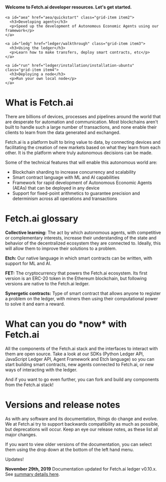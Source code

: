 <div id="qst" class="grid-container">
  <div class="grid-item item1">
    <h4>Welcome to Fetch.ai developer resources. Let's get started.</h4>
  </div>

    <a id="aea" href="aea/quickstart" class="grid-item item2">
      <h3>Developing agents</h3>
      <p>Speed up the development of Autonomous Economic Agents using our framework</p>
    </a>

    <a id="ledg" href="ledger/walkthrough" class="grid-item item3">
      <h3>Using the ledger</h3>
      <p>Learn how to make transfers, deploy smart contracts, etc</p>
    </a>
    
    <a id="run" href="ledger/installation/installation-ubuntu" class="grid-item item4">
      <h3>Deploying a node</h3>
      <p>Run your own local node</p>
    </a>

  <div class="grid-item item_whole_row no-padding">
    <h1>What is Fetch.ai</h1>
    <p>There are billions of devices, processes and pipelines around the world that are desperate for automation and communication. Most blockchains aren't built to handle such a large number of transactions, and none enable their clients to learn from the data generated and exchanged.</p>
    <p>Fetch.ai is a platform built to bring value to data, by connecting devices and facilitating the creation of new markets based on what they learn from each other. It is the platform where truly autonomous decisions can be made.</p>
    <p>Some of the technical features that will enable this autonomous world are:</p>
    <ul>
      <li>Blockchain sharding to increase concurrency and scalability</li>
      <li>Smart contract language with ML and AI capabilities</li>
      <li>Framework for rapid development of Autonomous Economic Agents (AEAs) that can be deployed in any device</li>
      <li>Support for fixed-point arithmetics to guarantee precision and determinism across all operations and transactions</li>
    </ul>
  </div>

  <div class="grid-item item_whole_row no-padding">
    <h1>Fetch.ai glossary</h1>
    <p><strong>Collective learning:</strong> The act by which autonomous agents, with competitive or complementary interests, increase their understanding of the state and behavior of the decentralized ecosystem they are connected to. Ideally, this will allow them to improve their solutions to a problem.</p>
    <p><strong>Etch:</strong> Our native language in which smart contracts can be written, with support for ML and AI.</p>
    <p><strong>FET:</strong> The cryptocurrency that powers the Fetch.ai ecosystem. Its first version is an ERC-20 token in the Ethereum blockchain, but following versions are native to the Fetch.ai ledger.</p>
    <p><strong>Synergetic contracts:</strong> Type of smart contract that allows anyone to register a problem on the ledger, with miners then using their computational power to solve it and earn a reward.</p>
  </div>

  <div class="grid-item item_whole_row no-padding">
    <h1>What can you do *now* with Fetch.ai</h1>
    <p>All the components of the Fetch.ai stack and the interfaces to interact with them are open source. Take a look at our SDKs (Python Ledger API, JavaScript Ledger API, Agent Framework and Etch language) so you can start building smart contracts, new agents connected to Fetch.ai, or new ways of interacting with the ledger.</p>
    <p>And if you want to go even further, you can fork and build any components from the Fetch.ai stack!</p>
  </div>

  <div class="grid-item item_whole_row no-padding">
    <h1>Versions and release notes</h1>
    <p>As with any software and its documentation, things do change and evolve. We at Fetch.ai try to support backwards compatibility as much as possible, but deprecations will occur. Keep an eye our release notes, as these list all major changes.</p>
    <p>If you want to view older versions of the documentation, you can select them using the drop down at the bottom of the left hand menu.</p>
  </div>
</div>

<!--/div--><!-- One closing div too many-->
<!-- stuff outside of tags (added a pre for now -->

<div class="admonition note">
  <p class="admonition-title">Updates!</p>
  <p><strong>November 29th, 2019</strong>
  Documentation updated for Fetch.ai ledger v0.10.x. See <a href="summary" target="_blank">summary details here</a>.</p>
</div>

<br/>
